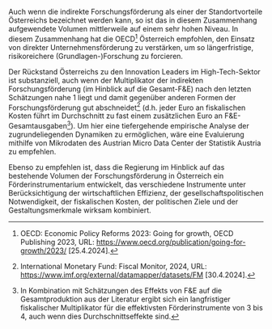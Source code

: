 Auch wenn die indirekte Forschungsförderung als einer der
Standortvorteile Österreichs bezeichnet werden kann, so ist das in
diesem Zusammenhang aufgewendete Volumen mittlerweile auf einem sehr
hohen Niveau. In diesem Zusammenhang hat die OECD[^1] Österreich empfohlen, den Einsatz von direkter Unternehmensförderung zu verstärken, um so längerfristige, risikoreichere (Grundlagen-)Forschung zu forcieren.

Der Rückstand Österreichs zu den Innovation Leaders im High-Tech-Sektor ist substanziell, auch wenn der Multiplikator der indirekten
Forschungsförderung (im Hinblick auf die Gesamt-F&E) nach den letzten
Schätzungen nahe 1 liegt und damit gegenüber anderen Formen der
Forschungsförderung gut abschneidet[^2] (d.h. jeder Euro an fiskalischen
Kosten führt im Durchschnitt zu fast einem zusätzlichen Euro an
F&E-Gesamtausgaben[^3]). Um hier eine tiefergehende empirische Analyse der zugrundeliegenden Dynamiken zu ermöglichen, wäre eine Evaluierung mithilfe von Mikrodaten des Austrian Micro Data Center der Statistik Austria zu empfehlen.

Ebenso zu empfehlen ist, dass die Regierung im Hinblick auf das bestehende Volumen der Forschungsförderung in Österreich ein Förderinstrumentarium entwickelt, das verschiedene Instrumente unter Berücksichtigung der wirtschaftlichen Effizienz, der gesellschaftspolitischen Notwendigkeit, der fiskalischen Kosten, der politischen Ziele und der Gestaltungsmerkmale wirksam kombiniert. 

[^1]: OECD: Economic Policy Reforms 2023: Going for growth, OECD
    Publishing 2023, URL:
    <https://www.oecd.org/publication/going-for-growth/2023/>
    \[25.4.2024\].

[^2]: International Monetary Fund: Fiscal Monitor, 2024, URL:
    <https://www.imf.org/external/datamapper/datasets/FM> \[30.4.2024\].

[^3]: In Kombination mit Schätzungen des Effekts von F&E auf die
    Gesamtproduktion aus der Literatur ergibt sich ein langfristiger
    fiskalischer Multiplikator für die effektivsten Förderinstrumente
    von 3 bis 4, auch wenn dies Durchschnittseffekte sind.

